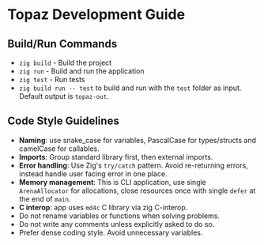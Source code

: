 # Topaz Development Guide

## Build/Run Commands
- `zig build` - Build the project
- `zig run` - Build and run the application
- `zig test` - Run tests
- `zig build run -- test` to build and run with the `test` folder as input. Default output is `topaz-out`.

## Code Style Guidelines
- **Naming**: use snake_case for variables, PascalCase for types/structs and camelCase for callables.
- **Imports**: Group standard library first, then external imports.
- **Error handling**: Use Zig's `try/catch` pattern. Avoid re-returning errors, instead handle user facing error in one place.
- **Memory management**: This is CLI application, use single `ArenaAllocator` for allocations, close resources once with single `defer` at the end of `main`.
- **C interop**: app uses `md4c` C library via zig C-interop.
- Do not rename variables or functions when solving problems.
- Do not write any comments unless explicitly asked to do so.
- Prefer dense coding style. Avoid unnecessary variables.
